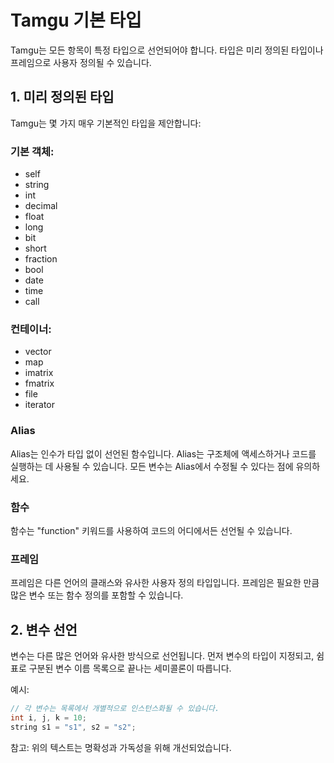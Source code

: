 # Tamgu 기본 타입

Tamgu는 모든 항목이 특정 타입으로 선언되어야 합니다. 타입은 미리 정의된 타입이나 프레임으로 사용자 정의될 수 있습니다.

## 1. 미리 정의된 타입

Tamgu는 몇 가지 매우 기본적인 타입을 제안합니다:

### 기본 객체:
- self
- string
- int
- decimal
- float
- long
- bit
- short
- fraction
- bool
- date
- time
- call

### 컨테이너:
- vector
- map
- imatrix
- fmatrix
- file
- iterator

### Alias
Alias는 인수가 타입 없이 선언된 함수입니다. Alias는 구조체에 액세스하거나 코드를 실행하는 데 사용될 수 있습니다. 모든 변수는 Alias에서 수정될 수 있다는 점에 유의하세요.

### 함수
함수는 "function" 키워드를 사용하여 코드의 어디에서든 선언될 수 있습니다.

### 프레임
프레임은 다른 언어의 클래스와 유사한 사용자 정의 타입입니다. 프레임은 필요한 만큼 많은 변수 또는 함수 정의를 포함할 수 있습니다.

## 2. 변수 선언

변수는 다른 많은 언어와 유사한 방식으로 선언됩니다. 먼저 변수의 타입이 지정되고, 쉼표로 구분된 변수 이름 목록으로 끝나는 세미콜론이 따릅니다.

예시:
```cpp
// 각 변수는 목록에서 개별적으로 인스턴스화될 수 있습니다.
int i, j, k = 10;
string s1 = "s1", s2 = "s2";
```

참고: 위의 텍스트는 명확성과 가독성을 위해 개선되었습니다.